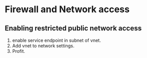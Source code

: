 # Firewall and Network access

## Enabling restricted public network access

1. enable service endpoint in subnet of vnet.
2. Add vnet to network settings.
3. Profit.